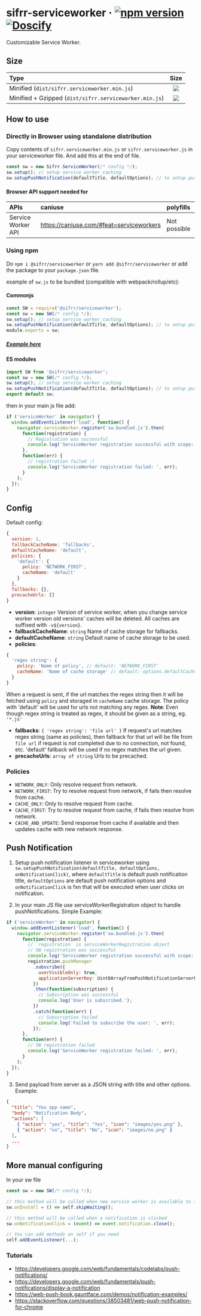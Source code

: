 # sifrr-serviceworker · [![npm version](https://img.shields.io/npm/v/@sifrr/serviceworker.svg)](https://www.npmjs.com/package/@sifrr/serviceworker) [![Doscify](https://img.shields.io/badge/API%20docs-Docsify-red.svg)](https://sifrr.github.io/sifrr/#/./packages/browser/sifrr-serviceworker/)

Customizable Service Worker.

## Size

| Type                                                   |                               Size                               |
| :----------------------------------------------------- | :--------------------------------------------------------------: |
| Minified (`dist/sifrr.serviceworker.min.js`)           |  ![](https://badgen.net/bundlephobia/min/@sifrr/serviceworker)   |
| Minified + Gzipped (`dist/sifrr.serviceworker.min.js`) | ![](https://badgen.net/bundlephobia/minzip/@sifrr/serviceworker) |

## How to use

### Directly in Browser using standalone distribution

Copy contents of `sifrr.serviceworker.min.js` or `sifrr.serviceworker.js` in your serviceworker file.
And add this at the end of file.

```js
const sw = new Sifrr.ServiceWorker(/* config */);
sw.setup(); // setup service worker caching
sw.setupPushNotification(defaultTitle, defaultOptions); // to setup push event listener
```

#### Browser API support needed for

| APIs               | caniuse                                    | polyfills    |
| :----------------- | :----------------------------------------- | :----------- |
| Service Worker API | <https://caniuse.com/#feat=serviceworkers> | Not possible |

### Using npm

Do `npm i @sifrr/serviceworker` or `yarn add @sifrr/serviceworker` or add the package to your `package.json` file.

example of `sw.js` to be bundled (compatible with webpack/rollup/etc):

#### Commonjs

```js
const SW = require('@sifrr/serviceworker');
const sw = new SW(/* config */);
sw.setup(); // setup service worker caching
sw.setupPushNotification(defaultTitle, defaultOptions); // to setup push event listener
module.exports = sw;
```

##### [Example here](./test/public/sw.js)

#### ES modules

```js
import SW from '@sifrr/serviceworker';
const sw = new SW(/* config */);
sw.setup(); // setup service worker caching
sw.setupPushNotification(defaultTitle, defaultOptions); // to setup push event listener
export default sw;
```

then in your main js file add:

```js
if ('serviceWorker' in navigator) {
  window.addEventListener('load', function() {
    navigator.serviceWorker.register('sw.bundled.js').then(
      function(registration) {
        // Registration was successful
        console.log('ServiceWorker registration successful with scope: ', registration.scope);
      },
      function(err) {
        // registration failed :(
        console.log('ServiceWorker registration failed: ', err);
      }
    );
  });
}
```

## Config

Default config:

```js
{
  version: 1,
  fallbackCacheName: 'fallbacks',
  defaultCacheName: 'default',
  policies: {
    'default': {
      policy: 'NETWORK_FIRST',
      cacheName: 'default'
    }
  },
  fallbacks: {},
  precacheUrls: []
}
```

- **version**: `integer` Version of service worker, when you change service worker version old versions' caches will be deleted. All caches are suffixed with `-v${version}`.
- **fallbackCacheName**: `string` Name of cache storage for fallbacks.
- **defaultCacheName**: `string` Default name of cache storage to be used.
- **policies**:

```js
{
  'regex string': {
    policy: 'Name of policy', // default: 'NETWORK_FIRST'
    cacheName: 'Name of cache storage' // default: options.defaultCacheName
  }
}
```

When a request is sent, if the url matches the regex string then it will be fetched using `policy` and storaged in `cacheName` cache storage. The policy with 'default' will be used for urls not matching any regex.
**Note**: Even though regex string is treated as regex, it should be given as a string, eg. `'*.js'`

- **fallbacks**: `{ 'regex string': 'file url' }` If request's url matches regex string (same as policies), then fallback for that url will be file from `file url` if request is not completed due to no connection, not found, etc. 'default' fallback will be used if no regex matches the url given.
- **precacheUrls**: `array of string` Urls to be precached.

### Policies

- `NETWORK_ONLY`: Only resolve request from network.
- `NETWORK_FIRST`: Try to resolve request from network, if fails then resolve from cache.
- `CACHE_ONLY`: Only to resolve request from cache.
- `CACHE_FIRST`: Try to resolve request from cache, if fails then resolve from network.
- `CACHE_AND_UPDATE`: Send response from cache if available and then updates cache with new network response.

## Push Notification

1.  Setup push notification listener in serviceworker using
    `sw.setupPushNotification(defaultTitle, defaultOptions, onNotificationClick)`,
    where `defaultTitle` is default push notification title, `defaultOptions` are default push notification options and `onNotificationClick` is fxn that will be executed when user clicks on notification.

2.  In your main JS file use serviceWorkerRegistration object to handle pushNotifications.
    Simple Example:

```js
if ('serviceWorker' in navigator) {
  window.addEventListener('load', function() {
    navigator.serviceWorker.register('sw.bundled.js').then(
      function(registration) {
        // `registration` is serviceWorkerRegistration object
        // SW registration was successful
        console.log('ServiceWorker registration successful with scope: ', registration.scope);
        registration.pushManager
          .subscribe({
            userVisibleOnly: true,
            applicationServerKey: Uint8ArrayFromPushNotificationServerPublicKey
          })
          .then(function(subscription) {
            // Subscription was successful
            console.log('User is subscribed.');
          })
          .catch(function(err) {
            // Subscription failed
            console.log('Failed to subscribe the user: ', err);
          });
      },
      function(err) {
        // SW registration failed
        console.log('ServiceWorker registration failed: ', err);
      }
    );
  });
}
```

3.  Send payload from server as a JSON string with title and other options.
    Example:

```json
{
  "title": "You app name",
  "body": "Notification Body",
  "actions": [
    { "action": "yes", "title": "Yes", "icon": "images/yes.png" },
    { "action": "no", "title": "No", "icon": "images/no.png" }
  ],
  ...
}
```

## More manual configuring

In your sw file

```js
const sw = new SW(/* config */);

// this method will be called when new service worker is available to install
sw.onInstall = () => self.skipWaiting();

// this method will be called when a notification is clicked
sw.onNotificationClick = (event) => event.notification.close();

// You can add methods on self if you need
self.addEventListener(...);
```

### Tutorials

- <https://developers.google.com/web/fundamentals/codelabs/push-notifications/>
- <https://developers.google.com/web/fundamentals/push-notifications/display-a-notification>
- <https://web-push-book.gauntface.com/demos/notification-examples/>
- <https://stackoverflow.com/questions/38503481/web-push-notification-for-chrome>
